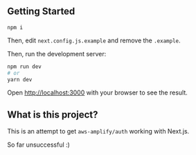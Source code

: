 ## Getting Started

`npm i`

Then, edit `next.config.js.example` and remove the `.example`.

Then, run the development server:

```bash
npm run dev
# or
yarn dev
```

Open [http://localhost:3000](http://localhost:3000) with your browser to see the result.

## What is this project?

This is an attempt to get `aws-amplify/auth` working with Next.js.

So far unsuccessful :)
